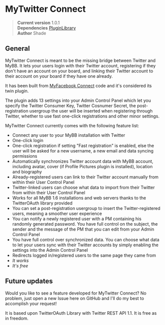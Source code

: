 MyTwitter Connect
===============================

> **Current version** 1.0.1  
> **Dependencies** [PluginLibrary][1]  
> **Author** Shade  

General
-------

MyTwitter Connect is meant to be the missing bridge between Twitter and MyBB. It lets your users login with their Twitter account, registering if they don't have an account on your board, and linking their Twitter account to their account on your board if they have one already.

It has been built from [MyFacebook Connect][2] code and it's considered its twin plugin.

The plugin adds 13 settings into your Admin Control Panel which let you specify the Twitter Consumer Key, Twitter Cosnumer Secret, the post-registration usergroup the user will be inserted when registering through Twitter, whether to use fast one-click registrations and other minor settings.

MyTwitter Connect currently comes with the following feature list:

* Connect any user to your MyBB installation with Twitter
* One-click login
* One-click registration if setting "Fast registration" is enabled, else the user will be asked for a new username, a new email and data syncing permissions
* Automatically synchronizes Twitter account data with MyBB account, including avatar, cover (if Profile Pictures plugin is installed), location and biography
* Already-registered users can link to their Twitter account manually from within their User Control Panel
* Twitter-linked users can choose what data to import from their Twitter from within their User Control Panel
* Works for all MyBB 1.6 installations and web servers thanks to the TwitterOAuth library provided
* You can set a post-registration usergroup to insert the Twitter-registered users, meaning a smoother user experience
* You can notify a newly registered user with a PM containing his randomly generated password. You have full control on the subject, the sender and the message of the PM that you can edit from your Admin Control Panel
* You have full control over synchronized data. You can choose what data to let your users sync with their Twitter accounts by simply enabling the settings into the Admin Control Panel
* Redirects logged in/registered users to the same page they came from
* *It works*
* *It's free*

Future updates
-------------

Would you like to see a feature developed for MyTwitter Connect? No problem, just open a new Issue here on GitHub and I'll do my best to accomplish your request!

It is based upon TwitterOAuth Library with Twitter REST API 1.1. It is free as in freedom.

[1]: http://mods.mybb.com/view/PluginLibrary
[2]: http://github.com/Shade-/MyFacebook-Connect
